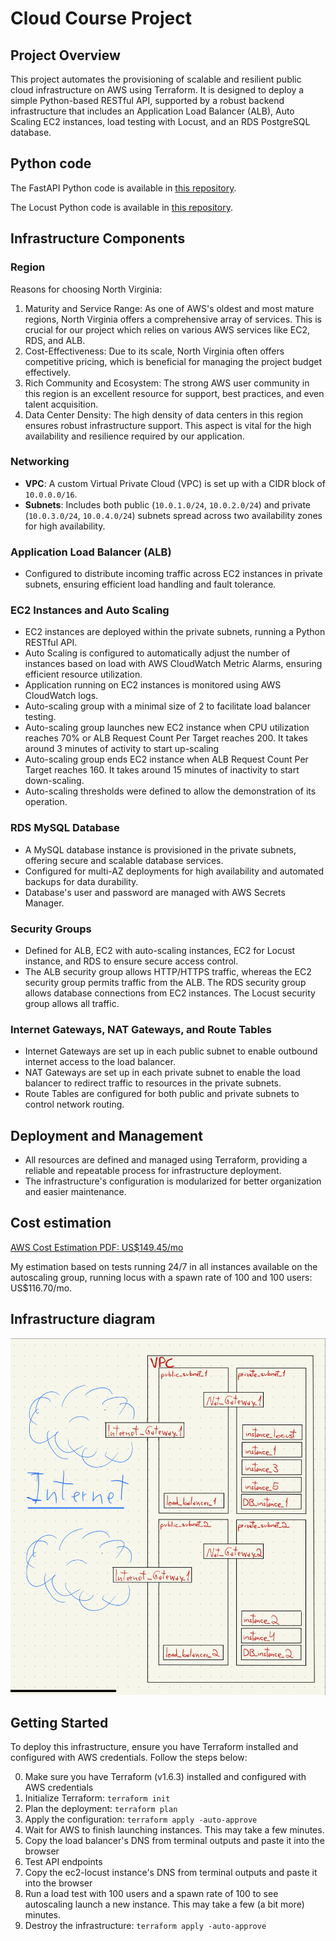 # Cloud Course Project

## Project Overview
This project automates the provisioning of scalable and resilient public cloud infrastructure on AWS using Terraform. It is designed to deploy a simple Python-based RESTful API, supported by a robust backend infrastructure that includes an Application Load Balancer (ALB), Auto Scaling EC2 instances, load testing with Locust, and an RDS PostgreSQL database.

## Python code

The FastAPI Python code is available in [this repository](https://github.com/victorlga/simple_python_crud).

The Locust Python code is available in [this repository](https://github.com/victorlga/locust_python_tester/tree/main).

## Infrastructure Components

### Region

Reasons for choosing North Virginia:

1. Maturity and Service Range: As one of AWS's oldest and most mature regions, North Virginia offers a comprehensive array of services. This is crucial for our project which relies on various AWS services like EC2, RDS, and ALB.
2. Cost-Effectiveness: Due to its scale, North Virginia often offers competitive pricing, which is beneficial for managing the project budget effectively.
3. Rich Community and Ecosystem: The strong AWS user community in this region is an excellent resource for support, best practices, and even talent acquisition.
4. Data Center Density: The high density of data centers in this region ensures robust infrastructure support. This aspect is vital for the high availability and resilience required by our application.


### Networking
- **VPC**: A custom Virtual Private Cloud (VPC) is set up with a CIDR block of `10.0.0.0/16`.
- **Subnets**: Includes both public (`10.0.1.0/24`, `10.0.2.0/24`) and private (`10.0.3.0/24`, `10.0.4.0/24`) subnets spread across two availability zones for high availability.

### Application Load Balancer (ALB)
- Configured to distribute incoming traffic across EC2 instances in private subnets, ensuring efficient load handling and fault tolerance.

### EC2 Instances and Auto Scaling
- EC2 instances are deployed within the private subnets, running a Python RESTful API.
- Auto Scaling is configured to automatically adjust the number of instances based on load with AWS CloudWatch Metric Alarms, ensuring efficient resource utilization.
- Application running on EC2 instances is monitored using AWS CloudWatch logs.
- Auto-scaling group with a minimal size of 2 to facilitate load balancer testing.
- Auto-scaling group launches new EC2 instance when CPU utilization reaches 70% or ALB Request Count Per Target reaches 200. It takes around 3 minutes of activity to start up-scaling
- Auto-scaling group ends EC2 instance when ALB Request Count Per Target reaches 160. It takes around 15 minutes of inactivity to start down-scaling.
- Auto-scaling thresholds were defined to allow the demonstration of its operation.

### RDS MySQL Database
- A MySQL database instance is provisioned in the private subnets, offering secure and scalable database services.
- Configured for multi-AZ deployments for high availability and automated backups for data durability.
- Database's user and password are managed with AWS Secrets Manager.

### Security Groups
- Defined for ALB, EC2 with auto-scaling instances, EC2 for Locust instance, and RDS to ensure secure access control. 
- The ALB security group allows HTTP/HTTPS traffic, whereas the EC2 security group permits traffic from the ALB. The RDS security group allows database connections from EC2 instances. The Locust security group allows all traffic.

### Internet Gateways, NAT Gateways, and Route Tables
- Internet Gateways are set up in each public subnet to enable outbound internet access to the load balancer.
- NAT Gateways are set up in each private subnet to enable the load balancer to redirect traffic to resources in the private subnets.
- Route Tables are configured for both public and private subnets to control network routing.

## Deployment and Management
- All resources are defined and managed using Terraform, providing a reliable and repeatable process for infrastructure deployment.
- The infrastructure's configuration is modularized for better organization and easier maintenance.

## Cost estimation

[AWS Cost Estimation PDF: US$149.45/mo](My%20Estimate%20-%20Calculadora%20de%20Pre%C3%A7os%20da%20AWS.pdf)

My estimation based on tests running 24/7 in all instances available on the autoscaling group, running locus with a spawn rate of 100 and 100 users: US$116.70/mo.

## Infrastructure diagram

![Infrastructure Diagram](infra_diagram.jpg)

## Getting Started
To deploy this infrastructure, ensure you have Terraform installed and configured with AWS credentials. Follow the steps below:

0. Make sure you have Terraform (v1.6.3) installed and configured with AWS credentials
1. Initialize Terraform: `terraform init`
2. Plan the deployment: `terraform plan`
3. Apply the configuration: `terraform apply -auto-approve`
4. Wait for AWS to finish launching instances. This may take a few minutes.
5. Copy the load balancer's DNS from terminal outputs and paste it into the browser
6. Test API endpoints
7. Copy the ec2-locust instance's DNS from terminal outputs and paste it into the browser
8. Run a load test with 100 users and a spawn rate of 100 to see autoscaling launch a new instance. This may take a few (a bit more) minutes.
9. Destroy the infrastructure: `terraform apply -auto-approve`
